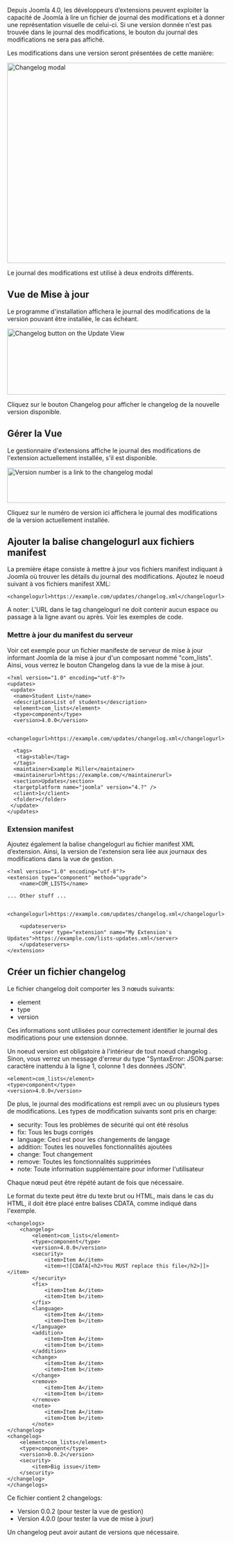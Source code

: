 <!-- Filename: Adding_changelog_to_your_manifest_file / Display title: Ajouter un changelog -->

Depuis Joomla 4.0, les développeurs d’extensions peuvent exploiter la capacité de Joomla à lire un fichier de journal des modifications et à donner une représentation visuelle de celui-ci. Si une version donnée n'est pas trouvée dans le journal des modifications, le bouton du journal des modifications ne sera pas affiché.

Les modifications dans une version seront présentées de cette manière:

<img alt="Changelog modal" src="https://docs.joomla.org/images/thumb/7/7a/Changelog_modal-en.png/700px-Changelog_modal-en.png" decoding="async" width="700" height="461" srcset="https://docs.joomla.org/images/thumb/7/7a/Changelog_modal-en.png/1050px-Changelog_modal-en.png 1.5x, https://docs.joomla.org/images/thumb/7/7a/Changelog_modal-en.png/1400px-Changelog_modal-en.png 2x" data-file-width="1618" data-file-height="1066">

Le journal des modifications est utilisé à deux endroits différents.

## Vue de Mise à jour

Le programme d'installation affichera le journal des modifications de la version pouvant être installée, le cas échéant.

<img alt="Changelog button on the Update View" src="https://docs.joomla.org/images/thumb/7/79/Update_view_changelog_button-en.png/700px-Update_view_changelog_button-en.png" decoding="async" width="700" height="152" srcset="https://docs.joomla.org/images/thumb/7/79/Update_view_changelog_button-en.png/1050px-Update_view_changelog_button-en.png 1.5x, https://docs.joomla.org/images/7/79/Update_view_changelog_button-en.png 2x" data-file-width="1282" data-file-height="278">

Cliquez sur le bouton Changelog pour afficher le changelog de la nouvelle version disponible.

## Gérer la Vue

Le gestionnaire d'extensions affiche le journal des modifications de l'extension actuellement installée, s'il est disponible.

<img alt="Version number is a link to the changelog modal" src="https://docs.joomla.org/images/thumb/4/4b/Manage_view_changelog_link-en.png/700px-Manage_view_changelog_link-en.png" decoding="async" width="700" height="81" srcset="https://docs.joomla.org/images/thumb/4/4b/Manage_view_changelog_link-en.png/1050px-Manage_view_changelog_link-en.png 1.5x, https://docs.joomla.org/images/4/4b/Manage_view_changelog_link-en.png 2x" data-file-width="1274" data-file-height="148">

Cliquez sur le numéro de version ici affichera le journal des modifications de la version actuellement installée.

## Ajouter la balise changelogurl aux fichiers manifest

La première étape consiste à mettre à jour vos fichiers manifest indiquant à Joomla où trouver les détails du journal des modifications. Ajoutez le noeud suivant à vos fichiers manifest XML:

```
<changelogurl>https://example.com/updates/changelog.xml</changelogurl>
```

A noterː L'URL dans le tag changelogurl ne doit contenir aucun espace ou passage à la ligne avant ou après. Voir les exemples de code.

### Mettre à jour du manifest du serveur

Voir cet exemple pour un fichier manifeste de serveur de mise à jour informant Joomla de la mise à jour d'un composant nommé "com_lists". Ainsi, vous verrez le bouton Changelog dans la vue de la mise à jour.

```
<?xml version="1.0" encoding="utf-8"?>
<updates>
 <update>
  <name>Student List</name>
  <description>List of students</description>
  <element>com_lists</element>
  <type>component</type>
  <version>4.0.0</version>

  <changelogurl>https://example.com/updates/changelog.xml</changelogurl>

  <tags>
   <tag>stable</tag>
  </tags>
  <maintainer>Example Miller</maintainer>
  <maintainerurl>https://example.com/</maintainerurl>
  <section>Updates</section>
  <targetplatform name="joomla" version="4.?" />
  <client>1</client>
  <folder></folder>
 </update>
</updates>
```

### Extension manifest

Ajoutez également la balise changelogurl au fichier manifest XML d’extension. Ainsi, la version de l'extension sera liée aux journaux des modifications dans la vue de gestion.

```
<?xml version="1.0" encoding="utf-8"?>
<extension type="component" method="upgrade">
	<name>COM_LISTS</name>

... Other stuff ...

	<changelogurl>https://example.com/updates/changelog.xml</changelogurl>

	<updateservers>
        <server type="extension" name="My Extension's Updates">https://example.com/lists-updates.xml</server>
	</updateservers>
</extension>
```
## Créer un fichier changelog

Le fichier changelog doit comporter les 3 nœuds suivants:

* element
* type
* version

Ces informations sont utilisées pour correctement identifier le journal des modifications pour une extension donnée.

Un noeud version est obligatoire à l'intérieur de tout noeud changelog . Sinon, vous verrez un message d'erreur du type "SyntaxError: JSON.parse: caractère inattendu à la ligne 1, colonne 1 des données JSON".

```
<element>com_lists</element>
<type>component</type>
<version>4.0.0</version>
```

De plus, le journal des modifications est rempli avec un ou plusieurs types de modifications. Les types de modification suivants sont pris en charge:

* security: Tous les problèmes de sécurité qui ont été résolus
* fix: Tous les bugs corrigés
* language: Ceci est pour les changements de langage
* addition: Toutes les nouvelles fonctionnalités ajoutées
* change: Tout changement
* remove: Toutes les fonctionnalités supprimées
* note: Toute information supplémentaire pour informer l'utilisateur

Chaque nœud peut être répété autant de fois que nécessaire.

Le format du texte peut être du texte brut ou HTML, mais dans le cas du HTML, il doit être placé entre balises CDATA, comme indiqué dans l'exemple.
```
<changelogs>
    <changelog>
        <element>com_lists</element>
        <type>component</type>
        <version>4.0.0</version>
        <security>
            <item>Item A</item>
            <item><![CDATA[<h2>You MUST replace this file</h2>]]></item>
        </security>
        <fix>
            <item>Item A</item>
            <item>Item b</item>
        </fix>
        <language>
            <item>Item A</item>
            <item>Item b</item>
        </language>
        <addition>
            <item>Item A</item>
            <item>Item b</item>
        </addition>
        <change>
            <item>Item A</item>
            <item>Item b</item>
        </change>
        <remove>
            <item>Item A</item>
            <item>Item b</item>
        </remove>
        <note>
            <item>Item A</item>
            <item>Item b</item>
        </note>
</changelog>
<changelog>
	<element>com_lists</element>
	<type>component</type>
	<version>0.0.2</version>
	<security>
		<item>Big issue</item>
	</security>
</changelog>
</changelogs>
```

Ce fichier contient 2 changelogs:

* Version 0.0.2 (pour tester la vue de gestion)
* Version 4.0.0 (pour tester la vue de mise à jour)

Un changelog peut avoir autant de versions que nécessaire.
